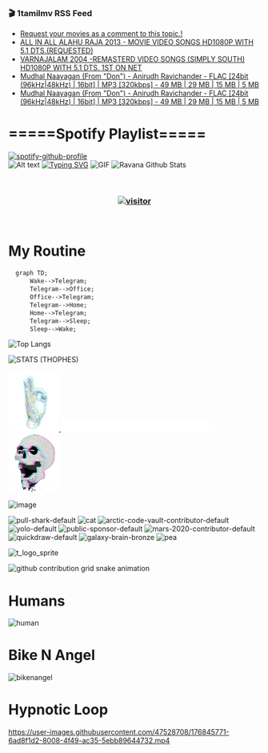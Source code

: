 ### 🎬 1tamilmv RSS Feed

<!-- BLOG-POST-LIST:START -->
- [Request your movies as a comment to this topic.!](https://www.1tamilmv.click/index.php?/forums/topic/79-request-your-movies-as-a-comment-to-this-topic/&do=findComment&comment=331897)
- [ALL IN ALL ALAHU RAJA 2013 - MOVIE VIDEO SONGS HD1080P WITH 5.1 DTS.&lpar;REQUESTED&rpar;](https://www.1tamilmv.click/index.php?/forums/topic/166266-all-in-all-alahu-raja-2013-movie-video-songs-hd1080p-with-51-dtsrequested/&do=findComment&comment=331896)
- [VARNAJALAM 2004 -REMASTERD VIDEO SONGS &lpar;SIMPLY SOUTH&rpar; HD1080P WITH 5.1 DTS. 1ST ON NET](https://www.1tamilmv.click/index.php?/forums/topic/166265-varnajalam-2004-remasterd-video-songs-simply-south-hd1080p-with-51-dts-1st-on-net/&do=findComment&comment=331895)
- [Mudhal Naayagan &lpar;From &quot;Don&quot;&rpar; - Anirudh Ravichander - FLAC [24bit &lpar;96kHz|48kHz&rpar; | 16bit] | MP3 [320kbps] - 49 MB | 29 MB | 15 MB | 5 MB](https://www.1tamilmv.click/index.php?/forums/topic/166221-mudhal-naayagan-from-don-anirudh-ravichander-flac-24bit-96khz48khz-16bit-mp3-320kbps-49-mb-29-mb-15-mb-5-mb/&do=findComment&comment=331894)
- [Mudhal Naayagan &lpar;From &quot;Don&quot;&rpar; - Anirudh Ravichander - FLAC [24bit &lpar;96kHz|48kHz&rpar; | 16bit] | MP3 [320kbps] - 49 MB | 29 MB | 15 MB | 5 MB](https://www.1tamilmv.click/index.php?/forums/topic/166221-mudhal-naayagan-from-don-anirudh-ravichander-flac-24bit-96khz48khz-16bit-mp3-320kbps-49-mb-29-mb-15-mb-5-mb/&do=findComment&comment=331893)
<!-- BLOG-POST-LIST:END -->

# =====Spotify Playlist=====
[![spotify-github-profile](https://spotify-github-profile.vercel.app/api/view?uid=31rfzgmuvvewegdlxvlev4ynz4vu&cover_image=true&theme=default&bar_color=53b14f&bar_color_cover=true)](https://ravana69.github.io/rss)
</br>
![Alt text](https://spotify-recently-played-readme.vercel.app/api?user=31rfzgmuvvewegdlxvlev4ynz4vu)
[![Typing SVG](https://readme-typing-svg.herokuapp.com?color=%2336BCF7&center=true&vCenter=true&multiline=true&height=81&lines=I+AM+RAVANA;CONTACT+ME+ON+TELEGRAM%3A+%40R4V4N4)](https://git.io/typing-svg)
<img align="centre" height="400px" width="490px" alt="GIF" src="https://github.com/ravana69/ravana69/blob/master/rvm.gif" />
![Ravana Github Stats](https://github-readme-stats.vercel.app/api?username=ravana69&&show_icons=true&theme=radical)

<br />
<h3 align="center"> <a href="https://t.me/r4v4n4"><img src="https://profile-counter.glitch.me/ravana69/count.svg" alt="visitor" width="600"></a> </h3>
</br>

<H1>My Routine</H1>

```mermaid
  graph TD;
      Wake-->Telegram;
      Telegram-->Office;
      Office-->Telegram;
      Telegram-->Home;
      Home-->Telegram;
      Telegram-->Sleep;
      Sleep-->Wake;
```
![Top Langs](https://github-readme-stats.vercel.app/api/top-langs/?username=ravana69&&show_icons=true&theme=radical)

![STATS (THOPHES)](https://github-profile-trophy.vercel.app/?username=ravana69&theme=gruvbox&margin-w=10&margin-h=15&column=8)
<br />
<p align="left">
    <a href="#">
        <img width="20%" src="./assets/images/hand.gif" alt="" />
    </a>
    <a href="#">
        <img width="59%" src="./assets/images/spacer.png" alt="" >
    </a>
    <a href="#">
        <img width="20%" src="./assets/images/skull.gif" alt="" />
    </a>
</p>


![image](https://user-images.githubusercontent.com/47528708/175298537-0623dc00-7b1a-4ec1-b5b1-71768763a234.png)

<img width="148" alt="pull-shark-default" src="https://user-images.githubusercontent.com/47528708/176419715-70981865-4dc6-489a-8a1a-06842db67b15.gif"> <img width="148" alt="cat" src="https://user-images.githubusercontent.com/47528708/179149594-60701d0e-e626-415f-9958-80736351eadd.gif"> <img width="148" alt="arctic-code-vault-contributor-default" src="https://user-images.githubusercontent.com/47528708/175267501-e1fbbb8f-c2b2-4882-b865-2ac4debef26c.png"> <img width="148" alt="yolo-default" src="https://user-images.githubusercontent.com/47528708/175267654-281a1880-1129-4b7b-bf2f-de5dd2bc5afa.png"> <img width="148" alt="public-sponsor-default" src="https://user-images.githubusercontent.com/47528708/175268448-2e78cc75-fb25-4d76-bd22-7df520446b45.png"> <img width="148" alt="mars-2020-contributor-default" src="https://user-images.githubusercontent.com/47528708/175268475-de6d987a-3be9-4353-86a5-23b422559355.png"> <img width="148" alt="quickdraw-default" src="https://user-images.githubusercontent.com/47528708/179148665-33e7c2c8-5d95-413e-8b25-6862820a5fe7.png"> <img width="148" alt="galaxy-brain-bronze" src="https://user-images.githubusercontent.com/47528708/176419717-e2fdca8b-0fdc-47dd-9511-a7ff52178a33.gif"> <img width="148" alt="pea" src="https://user-images.githubusercontent.com/47528708/179149608-800ce6e1-7d24-4bfe-8e84-5628e6d5497d.gif">

![t_logo_sprite](https://user-images.githubusercontent.com/47528708/175293007-21ff1792-1fca-4be3-bcae-12fdc3aa414f.svg)

![github contribution grid snake animation](https://raw.githubusercontent.com/ravana69/ravana69/output/github-contribution-grid-snake-dark.svg#gh-dark-mode-only)

# Humans
<img width="170" alt="human" src="https://user-images.githubusercontent.com/47528708/176413829-c142d478-1c96-4c3c-a2a4-2dd35374c335.gif">

# Bike N Angel
<img width="170" alt="bikenangel" src="https://user-images.githubusercontent.com/47528708/176616968-3a44f91e-8016-477c-9bb5-c4689a1adbee.gif">

# Hypnotic Loop

https://user-images.githubusercontent.com/47528708/176845771-6ad8f1d2-8008-4f49-ac35-5ebb89644732.mp4

